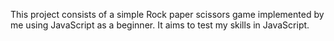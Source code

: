 This project consists of a simple Rock paper scissors game implemented by me using JavaScript as a beginner.
It aims to test my skills in JavaScript.